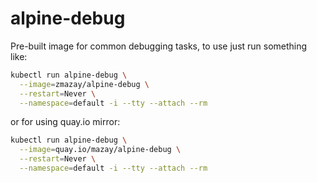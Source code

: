 # alpine-debug

Pre-built image for common debugging tasks, to use just run something like:
```bash
kubectl run alpine-debug \
  --image=zmazay/alpine-debug \
  --restart=Never \
  --namespace=default -i --tty --attach --rm
```


or for using quay.io mirror:
```bash
kubectl run alpine-debug \
  --image=quay.io/mazay/alpine-debug \
  --restart=Never \
  --namespace=default -i --tty --attach --rm
```
